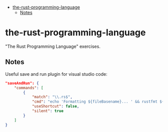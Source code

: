 - [the-rust-programming-language](#the-rust-programming-language)
  - [Notes](#notes)

# the-rust-programming-language

"The Rust Programming Language" exercises.

## Notes

Useful save and run plugin for visual studio code:

```json
"saveAndRun": {
    "commands": [
        {
            "match": "\\.rs$",
            "cmd": "echo 'Formatting ${fileBasename}... ' && rustfmt ${fileBasename}",
            "useShortcut": false,
            "silent": true
        }
    ]
}
```
